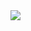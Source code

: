 <img src="https://capsule-render.vercel.app/api?type=wave&color=auto&height=300&section=header&text=Dev%20forest&fontSize=90" />
